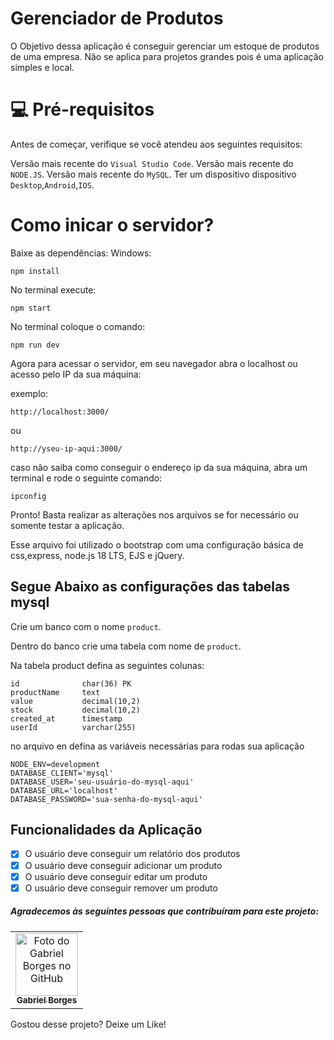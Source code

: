 # Gerenciador de Produtos
O Objetivo dessa aplicação é conseguir gerenciar um estoque de produtos de uma empresa. Não se aplica para projetos grandes pois é uma aplicação simples e local.

# 💻 Pré-requisitos
Antes de começar, verifique se você atendeu aos seguintes requisitos:

Versão mais recente do ```Visual Studio Code```.
Versão mais recente do ```NODE.JS```.
Versão mais recente do ```MySQL```.
Ter um dispositivo dispositivo ```Desktop```,```Android```,```IOS```.

# Como inicar o servidor?

Baixe as dependências:
Windows:

```
npm install
```
No terminal execute:

```
npm start
```

No terminal coloque o comando:

```
npm run dev
```

Agora para acessar o servidor, em seu navegador abra o localhost ou acesso pelo IP da sua máquina:

exemplo:

```
http://localhost:3000/
```
ou 
```
http://yseu-ip-aqui:3000/
```

caso não saiba como conseguir o endereço ip da sua máquina, abra um terminal e rode o seguinte comando:

```
ipconfig
```

Pronto! Basta realizar as alterações nos arquivos se for necessário ou somente testar a aplicação.

Esse arquivo foi utilizado o bootstrap com uma configuração básica de css,express, node.js 18 LTS, EJS e jQuery.

## Segue Abaixo as configurações das tabelas mysql

Crie um banco com o nome ```product```.

Dentro do banco crie uma tabela com nome de ```product```.

Na tabela product defina as seguintes colunas:

```
id              char(36) PK 
productName     text 
value           decimal(10,2) 
stock           decimal(10,2) 
created_at      timestamp 
userId          varchar(255)

```

no arquivo en defina as variáveis necessárias para rodas sua aplicação

```
NODE_ENV=development
DATABASE_CLIENT='mysql'
DATABASE_USER='seu-usuário-do-mysql-aqui'
DATABASE_URL='localhost'
DATABASE_PASSWORD='sua-senha-do-mysql-aqui'
```
## Funcionalidades da Aplicação

- [x] O usuário deve conseguir um relatório dos produtos
- [x] O usuário deve conseguir adicionar um produto
- [x] O usuário deve conseguir editar um produto
- [x] O usuário deve conseguir remover um produto

##### Agradecemos às seguintes pessoas que contribuíram para este projeto:

<table>
  <tr>
    <td align="center">
      <a href="https://github.com/GabrielBorges2000">
        <img src="https://avatars.githubusercontent.com/u/112534393?v=4" width="100px;" alt="Foto do Gabriel Borges no GitHub"/><br>
        <sub>
          <b>Gabriel Borges</b>
        </sub>
      </a>
    </td>
  </tr>
</table>

Gostou desse projeto? Deixe um Like!
